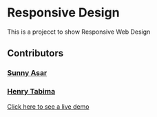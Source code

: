 # **Responsive Design**

This is a projecct to show Responsive Web Design

## Contributors

### [**Sunny Asar**](https://github.com/SunnyAsar)
### [**Henry Tabima**](https://github.com/HenryTabima)

[Click here to see a live demo](https://SunnyAsar.github.io/Responsive-Design/)
